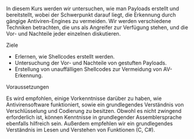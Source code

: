In diesem Kurs werden wir untersuchen, wie man Payloads erstellt und bereitstellt, wobei der Schwerpunkt darauf liegt, die Erkennung durch gängige Antiviren-Engines zu vermeiden. Wir werden verschiedene Techniken betrachten, die uns als Angreifer zur Verfügung stehen, und die Vor- und Nachteile jeder einzelnen diskutieren.

Ziele

- Erlernen, wie Shellcodes erstellt werden.
- Untersuchung der Vor- und Nachteile von gestuften Payloads.
- Erstellung von unauffälligen Shellcodes zur Vermeidung von AV-Erkennung.

Voraussetzungen

Es wird empfohlen, einige Vorkenntnisse darüber zu haben, wie Antivirensoftware funktioniert, sowie ein grundlegendes Verständnis von Verschlüsselung und Codierung zu besitzen. Obwohl es nicht zwingend erforderlich ist, können Kenntnisse in grundlegender Assemblersprache ebenfalls hilfreich sein. Außerdem empfehlen wir ein grundlegendes Verständnis im Lesen und Verstehen von Funktionen (C, C#).
